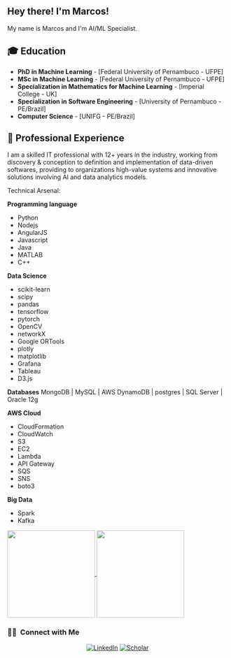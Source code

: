 <h2> Hey there! I'm Marcos!</h2>

My name is Marcos and I'm AI/ML Specialist.

## 🎓 Education
- **PhD in Machine Learning** - [Federal University of Pernambuco - UFPE]
- **MSc in Machine Learning** - [Federal University of Pernambuco - UFPE]
- **Specialization in Mathematics for Machine Learning** - [Imperial College - UK]
- **Specialization in Software Engineering** - [University of Pernambuco - PE/Brazil]
- **Computer Science** - [UNIFG - PE/Brazil]

## 💼 Professional Experience
I am a skilled IT professional with 12+ years in the industry, working from discovery & conception to definition and implementation of data-driven softwares, providing to organizations high-value systems and innovative solutions involving AI and data analytics models.

Technical Arsenal:

**Programming language**
- Python
- Nodejs
- AngularJS
- Javascript
- Java
- MATLAB
- C++ 

**Data Science**
- scikit-learn
- scipy
- pandas
- tensorflow
- pytorch
- OpenCV
- networkX
- Google ORTools
- plotly
- matplotlib
- Grafana
- Tableau
- D3.js

**Databases**
MongoDB | MySQL | AWS DynamoDB | postgres | SQL Server | Oracle 12g

**AWS Cloud**
- CloudFormation
- CloudWatch
- S3
- EC2
- Lambda
- API Gateway 
- SQS
- SNS
- boto3 

**Big Data**
- Spark
- Kafka

<a href="https://github.com/anuraghazra/github-readme-stats">
  <img height=200 align="center" src="https://github-readme-stats.vercel.app/api?username=marcosd3souza" />
</a>
<a href="https://github.com/anuraghazra/convoychat">
  <img height=200 align="center" src="https://github-readme-stats.vercel.app/api/top-langs?username=marcosd3souza&layout=compact&langs_count=8&card_width=320" />
</a>

<h3> 🤝🏻 &nbsp;Connect with Me </h3>

<p align="center">
<a href="https://www.linkedin.com/in/marcos-de-souza-msc-893758aa//"><img alt="LinkedIn" src="https://img.shields.io/badge/LinkedIn-Victor%20Outtes-blue?style=flat-square&logo=linkedin"></a>
<a href="https://scholar.google.com/citations?user=ZgCBICcAAAAJ&hl=pt-BR"><img alt="Scholar" src="https://img.shields.io/badge/scholar-profile-blue"></a>
</p>

